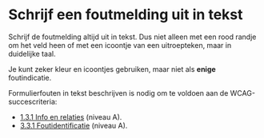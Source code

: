 <!-- @license CC0-1.0 -->

# Schrijf een foutmelding uit in tekst

Schrijf de foutmelding altijd uit in tekst. Dus niet alleen met een rood randje om het veld heen of met een icoontje van een uitroepteken, maar in duidelijke taal.

Je kunt zeker kleur en icoontjes gebruiken, maar niet als **enige** foutindicatie.

Formulierfouten in tekst beschrijven is nodig om te voldoen aan de WCAG-succescriteria:

- [1.3.1 Info en relaties](/wcag/1.3.1) (niveau A).
- [3.3.1 Foutidentificatie](/wcag/3.3.1/) (niveau A).
